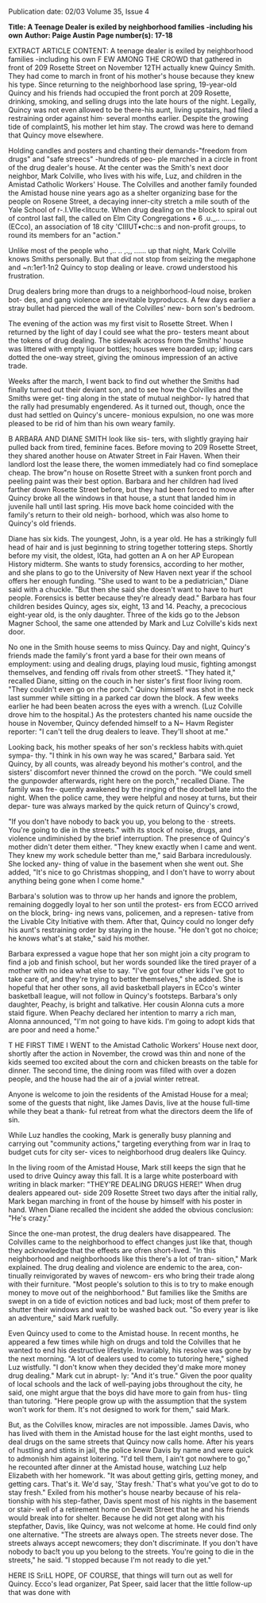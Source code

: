 Publication date: 02/03
Volume 35, Issue 4

**Title: A Teenage Dealer is exiled by neighborhood families -including his own**
**Author: Paige Austin**
**Page number(s): 17-18**

EXTRACT ARTICLE CONTENT:
A teenage dealer is exiled by 
neighborhood families 
-including his own 
F
EW AMONG THE CROWD that gathered in 
front of 209 
Rosette Street on 
November 12TH actually knew Quincy 
Smith. They had come to march in front of 
his mother's house because they knew his 
type. Since returning to the neighborhood 
lase spring, 19-year-old Quincy and his 
friends had occupied the front porch at 209 
Rosette, drinking, smoking, and selling 
drugs into the late hours of the night. 
Legally, Quincy was not even allowed to be 
there-his aunt, living upstairs, had filed a 
restraining order against him· several 
months earlier. Despite the growing tide of 
complaintS, his mother let him stay. The 
crowd was here to demand that Quincy 
move elsewhere. 

Holding candles and posters and 
chanting their demands-"freedom from 
drugs" and "safe streecs" -hundreds of peo-
ple marched in a circle in front of the drug 
dealer's house. At the center was the Smith's 
next door neighbor, Mark Colville, who 
lives with his wife, Luz, and children in the 
Amistad Catholic Workers' House. The 
Colvilles and another family founded the 
Amistad house nine years ago as a shelter 
organizing base for the people on 
Rosene Street, a decaying inner-city stretch 
a mile south of the Yale School of 
r-.I.VIle<litcu:te. When drug dealing on the block 
to spiral out of control last fall, the 
called on Elm City Congregations 
• 6 .u._.. ....... (ECco), an association of 18 city 
'CIIIUT•chc::s and non-profit groups, to round 
its members for an "action." 

Unlike most of the people who 
,.. .. ,.,, ...... up that night, Mark Colville knows 
Smiths personally. But that did not stop 
from seizing the megaphone and 
~n:1er1·1n2 Quincy to stop dealing or leave. 
crowd understood his frustration. 

Drug dealers bring more than drugs to a 
neighborhood-loud noise, broken bot-
des, and gang violence are inevitable 
byproduccs. A few days earlier a stray bullet 
had pierced the wall of the Colvilles' new-
born son's bedroom. 

The evening of the action was my first 
visit to Rosette Street. When I returned by 
the light of day I could see what the pro-
testers meant about the tokens of drug 
dealing. The sidewalk across from the 
Smiths' house was littered with empty 
liquor bottles; houses were boarded up; 
idling cars dotted the one-way street, giving 
the ominous impression of an active trade. 

Weeks after the march, I went back to 
find out whether the Smiths had finally 
turned out their deviant son, and to see 
how the Colvilles and the Smiths were get-
ting along in the state of mutual neighbor-
ly hatred that the rally had presumably 
engendered. As it turned out, though, once 
the dust had settled on Quincy's uncere-
monious expulsion, no one was more 
pleased to be rid of him than his own weary 
family. 

B
ARBARA AND DIANE SMITH look like sis-
ters, with slightly graying hair pulled 
back from tired, feminine faces. Before 
moving to 209 Rosette Street, they shared 
another house on Atwater Street in Fair 
Haven. When their landlord lost the lease 
there, the women immediately had co find 
someplace cheap. The brow"n house on 
Rosette Street with a sunken front porch 
and peeling paint was their best option. 
Barbara and her children had lived farther 
down Rosette Street before, but they had 
been forced to move after Quincy broke all 
the windows in that house, a stunt that 
landed him in juvenile hall until last 
spring. His move back home coincided 
with the family's return to their old neigh-
borhood, which was also home to Quincy's 
old friends. 

Diane has six kids. The youngest, 
John, is a year old. He has a strikingly full 
head of hair and is just beginning to string 
together tottering steps. Shortly before my 
visit, the oldest, IGta, had gotten an A on 
her AP European History midterm. She 
wants to study forensics, according to her 
mother, and she plans to go to the 
University of New Haven next year if the 
school offers her enough funding. "She 
used to want to be a pediatrician," Diane 
said with a chuckle. "But then she said she 
doesn't want to have to hurt people. 
Forensics is better because they're already 
dead." Barbara has four children besides 
Quincy, ages six, eight, 13 and 14. Peachy, a 
precocious eight-year old, is the only 
daughter. Three of the kids go to the 
Jebson Magner School, the same one 
attended by Mark and Luz Colville's kids 
next door. 

No one in the Smith house seems to 
miss Quincy. Day and night, Quincy's 
friends made the family's front yard a base 
for their own means of employment: using 
and dealing drugs, playing loud music, 
fighting amongst themselves, and fending 
off rivals from other streetS. "They hated 
it," recalled Diane, sitting on the couch in 
her sister's first floor living room. "They 
couldn't even go on rhe porch." Quincy 
himself was shot in the neck last summer 
while sitting in a parked car down the 
block. A few weeks earlier he had been 
beaten across the eyes with a wrench. (Luz 
Colville drove him to the hospital.) As the 
protesters chanted his name oucside the 
house in November, Quincy defended 
himself to a N~ Havm Register reporter: "I 
can't tell the drug dealers to leave. They'll 
shoot at me." 

Looking back, his mother speaks of 
her son's reckless habits with.quiet sympa-
thy. "I think in his own way he was scared," 
Barbara said. Yet Quincy, by all counts, was 
already beyond his mother's control, and 
the sisters' discomfort never thinned the 
crowd on the porch. "We could smell the 
gunpowder afterwards, right here on the 
porch," recalled Diane. The family was fre-
quently awakened by the ringing of the 
doorbell late into the night. When 
the police came, they were helpful 
and nosey at turns, but their depar-
ture was always marked by the 
quick return of Quincy's crowd, 

"If you don't have nobody to back 
you up, you belong to the · streets. 
You're going to die in the streets." 
with its stock of noise, drugs, and 
violence undiminished by the brief 
interruption. The presence of Quincy's 
mother didn't deter them either. "They 
knew exactly when I came and went. They 
knew my work schedule better than me," 
said Barbara incredulously. She locked any-
thing of value in the basement when she 
went out. She added, "It's nice to go 
Christmas shopping, and I don't have to 
worry about anything being gone when I 
come home." 

Barbara's solution was to throw up her 
hands and ignore the problem, remaining 
doggedly loyal to her son until the protest-
ers from ECCO arrived on the block, bring-
ing news vans, policemen, and a represen-
tative from the Livable City Initiative with 
them. After that, Quincy could no longer 
defy his aunt's restraining order by staying 
in the house. "He don't got no choice; he 
knows what's at stake," said his mother. 

Barbara expressed a vague hope that 
her son might join a city program to find a 
job and finish school, but her words 
sounded like the tired prayer of a mother 
with no idea what else to say. "I've got four 
other kids I've got to take care of, and 
they're trying to better themselves," she 
added. She is hopeful that her other sons, 
all avid basketball players in ECco's winter 
basketball league, will not follow in 
Quincy's footsteps. Barbara's only daughter, 
Peachy, is bright and talkative. Her cousin 
Alonna cuts a more staid figure. When 
Peachy declared her intention to marry a 
rich man, Alonna announced, "I'm not 
going to have kids. I'm going to adopt kids 
that are poor and need a home." 


T
HE FIRST TIME I WENT to the Amistad 
Catholic Workers' House next door, 
shortly after the action in November, the 
crowd was thin and none of the kids 
seemed too excited about the corn and 
chicken breasts on the table for dinner. The 
second time, the dining room was filled 
with over a dozen people, and the house 
had the air of a jovial winter retreat. 

Anyone is welcome to join the residents of 
the Amistad House for a meal; some of the 
guests that night, like James Davis, live at 
the house full-time while they beat a thank-
ful retreat from what the directors deem 
the life of sin. 

While Luz handles the cooking, Mark 
is generally busy planning and carrying out 
"community actions," targeting everything 
from war in Iraq to budget cuts for city ser-
vices to neighborhood drug dealers like 
Quincy. 

In the living room of the Amistad 
House, Mark still keeps the sign that he 
used to drive Quincy away this fall. It is a 
large white posterboard with writing in 
black marker: "THEY'RE DEALING DRUGS 
HERE!" When drug dealers appeared out-
side 209 Rosette Street two days after the 
initial rally, Mark began marching in front 
of the house by himself with his poster in 
hand. When Diane recalled the incident 
she added the obvious conclusion: "He's 
crazy." 

Since the one-man protest, the drug 
dealers have disappeared. The Colvilles 
came to the neighborhood to effect 
changes just like that, though they 
acknowledge that the effeets are ofren 
short-lived. "In this neighborhood and 
neighborhoods like this there's a lot of tran-
sition," Mark explained. The drug dealing 
and violence are endemic to the area, con-
tinually reinvigorated by waves of newcom-
ers who bring their trade along with their 
furniture. "Most people's solution to this is 
to try to make enough money to move out 
of the neighborhood." But families like the 
Smiths are swept in on a tide of eviction 
notices and bad luck; most of them prefer 
to shutter their windows and wait to be 
washed back out. "So every year is like an 
adventure," said Mark ruefully. 

Even Quincy used to come to the 
Amistad house. In recent months, he 
appeared a few times while high on drugs 
and told the Colvilles that he wanted to 
end his destructive lifestyle. Invariably, his 
resolve was gone by the next morning. "A 
lot of dealers used to come to tutoring 
here," sighed Luz wistfully. "I don't know 
when they decided they'd make more 
money drug dealing." Mark cut in abrupt-
ly: "And it's true." Given the poor 
quality of local schools and the lack 
of well-paying jobs throughout the 
city, he said, one might argue that the 
boys did have more to gain from hus-
tling than tutoring. "Here people 
grow up with the assumption that the 
system won't work for them. It's not 
designed to work for them," said Mark. 

But, as the Colvilles know, miracles are 
not impossible. James Davis, who has lived 
with them in the Amistad house for the last 
eight months, used to deal drugs on the 
same streets that Quincy now calls home. 
After his years of hustling and stints in jail, 
the police knew Davis by name and were 
quick to admonish him against loitering. 
"I'd tell them, I ain't got nowhere to go," he 
recounted after dinner at the Amistad 
house, watching Luz help Elizabeth with 
her homework. "It was about getting girls, 
getting money, and getting cars. That's it. 
We'd say, 'Stay fresh.' That's what you've 
got to do to stay fresh." Exiled from his 
mother's house nearby because of his rela-
tionship with his step-father, Davis spent 
most of his nights in the basement or stair-
well of a retirement home on Dewitt Street 
that he and his friends would break into for 
shelter. Because he did not get along with 
his stepfather, Davis, like Quincy, was not 
welcome at home. He could find only one 
alternative. "The streets are always open. 
The streets never dose. The streets always 
accept newcomers; they don't discriminate. 
If you don't have nobody to bac!t you up 
you belong to the streets. You're going to 
die in the streets," he said. "I stopped 
because I'm not ready to die yet." 

HERE IS SriLL HOPE, OF COURSE, that 
things will turn out as well for Quincy. 
Ecco's lead organizer, Pat Speer, said lacer 
that the little follow-up that was done with
